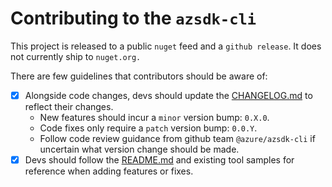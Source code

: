# Contributing to the `azsdk-cli`

This project is released to a public `nuget` feed and a `github release`. It does not currently ship to `nuget.org.`

There are few guidelines that contributors should be aware of:

- [x] Alongside code changes, devs should update the [CHANGELOG.md](Azure.Sdk.Tools.Cli/CHANGELOG.md) to reflect their changes.
  - New features should incur a `minor` version bump: `0.X.0`.
  - Code fixes only require a `patch` version bump: `0.0.Y`.
  - Follow code review guidance from github team `@azure/azsdk-cli` if uncertain what version change should be made.
- [x] Devs should follow the [README.md](./README.md) and existing tool samples for reference when adding features or fixes.
